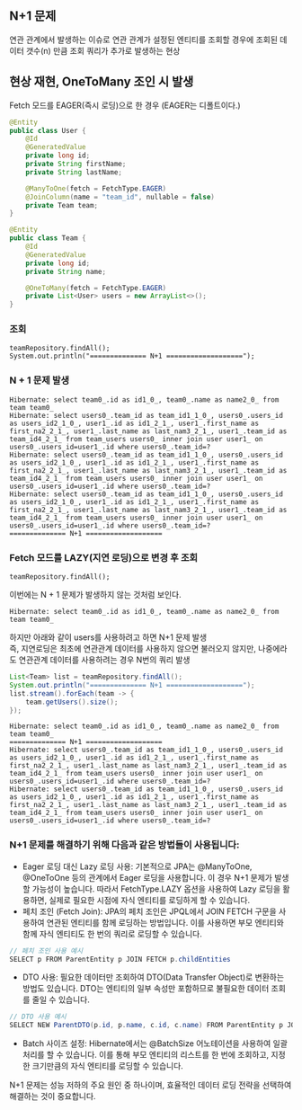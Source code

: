 ## N+1 문제
연관 관계에서 발생하는 이슈로 연관 관계가 설정된 엔티티를 조회할 경우에 조회된 데이터 갯수(n) 만큼 조회 쿼리가 추가로 발생하는 현상

## 현상 재현, OneToMany 조인 시 발생

Fetch 모드를 EAGER(즉시 로딩)으로 한 경우 (EAGER는 디폴트이다.)
```java
@Entity
public class User {
    @Id
    @GeneratedValue
    private long id;
    private String firstName;
    private String lastName;

    @ManyToOne(fetch = FetchType.EAGER)
    @JoinColumn(name = "team_id", nullable = false)
    private Team team;
}
```
```java
@Entity
public class Team {
    @Id
    @GeneratedValue
    private long id;
    private String name;

    @OneToMany(fetch = FetchType.EAGER)
    private List<User> users = new ArrayList<>();
}
```
### 조회
```
teamRepository.findAll();
System.out.println("============== N+1 ===================");
```
### N + 1 문제 발생
```
Hibernate: select team0_.id as id1_0_, team0_.name as name2_0_ from team team0_
Hibernate: select users0_.team_id as team_id1_1_0_, users0_.users_id as users_id2_1_0_, user1_.id as id1_2_1_, user1_.first_name as first_na2_2_1_, user1_.last_name as last_nam3_2_1_, user1_.team_id as team_id4_2_1_ from team_users users0_ inner join user user1_ on users0_.users_id=user1_.id where users0_.team_id=?
Hibernate: select users0_.team_id as team_id1_1_0_, users0_.users_id as users_id2_1_0_, user1_.id as id1_2_1_, user1_.first_name as first_na2_2_1_, user1_.last_name as last_nam3_2_1_, user1_.team_id as team_id4_2_1_ from team_users users0_ inner join user user1_ on users0_.users_id=user1_.id where users0_.team_id=?
Hibernate: select users0_.team_id as team_id1_1_0_, users0_.users_id as users_id2_1_0_, user1_.id as id1_2_1_, user1_.first_name as first_na2_2_1_, user1_.last_name as last_nam3_2_1_, user1_.team_id as team_id4_2_1_ from team_users users0_ inner join user user1_ on users0_.users_id=user1_.id where users0_.team_id=?
============== N+1 ===================
```
### Fetch 모드를 LAZY(지연 로딩)으로 변경 후 조회
```
teamRepository.findAll();
```
이번에는 N + 1 문제가 발생하지 않는 것처럼 보인다.
```
Hibernate: select team0_.id as id1_0_, team0_.name as name2_0_ from team team0_
```
하지만 아래와 같이 users를 사용하려고 하면 N+1 문제 발생   
즉, 지연로딩은 최초에 연관관계 데이터를 사용하지 않으면 불러오지 않지만, 나중에라도 연관관계 데이터를 사용하려는 경우 N번의 쿼리 발생   

```java
List<Team> list = teamRepository.findAll();
System.out.println("============== N+1 ===================");
list.stream().forEach(team -> {
    team.getUsers().size();
});
```
```
Hibernate: select team0_.id as id1_0_, team0_.name as name2_0_ from team team0_
============== N+1 ===================
Hibernate: select users0_.team_id as team_id1_1_0_, users0_.users_id as users_id2_1_0_, user1_.id as id1_2_1_, user1_.first_name as first_na2_2_1_, user1_.last_name as last_nam3_2_1_, user1_.team_id as team_id4_2_1_ from team_users users0_ inner join user user1_ on users0_.users_id=user1_.id where users0_.team_id=?
Hibernate: select users0_.team_id as team_id1_1_0_, users0_.users_id as users_id2_1_0_, user1_.id as id1_2_1_, user1_.first_name as first_na2_2_1_, user1_.last_name as last_nam3_2_1_, user1_.team_id as team_id4_2_1_ from team_users users0_ inner join user user1_ on users0_.users_id=user1_.id where users0_.team_id=?
```

### N+1 문제를 해결하기 위해 다음과 같은 방법들이 사용됩니다:

- Eager 로딩 대신 Lazy 로딩 사용: 기본적으로 JPA는 @ManyToOne, @OneToOne 등의 관계에서 Eager 로딩을 사용합니다. 이 경우 N+1 문제가 발생할 가능성이 높습니다. 따라서 FetchType.LAZY 옵션을 사용하여 Lazy 로딩을 활용하면, 실제로 필요한 시점에 자식 엔티티를 로딩하게 할 수 있습니다.
- 페치 조인 (Fetch Join): JPA의 페치 조인은 JPQL에서 JOIN FETCH 구문을 사용하여 연관된 엔티티를 함께 로딩하는 방법입니다. 이를 사용하면 부모 엔티티와 함께 자식 엔티티도 한 번의 쿼리로 로딩할 수 있습니다.
```java
// 페치 조인 사용 예시
SELECT p FROM ParentEntity p JOIN FETCH p.childEntities
```

- DTO 사용: 필요한 데이터만 조회하여 DTO(Data Transfer Object)로 변환하는 방법도 있습니다. DTO는 엔티티의 일부 속성만 포함하므로 불필요한 데이터 조회를 줄일 수 있습니다.
```java
// DTO 사용 예시
SELECT NEW ParentDTO(p.id, p.name, c.id, c.name) FROM ParentEntity p JOIN p.childEntities c
```

- Batch 사이즈 설정: Hibernate에서는 @BatchSize 어노테이션을 사용하여 일괄 처리를 할 수 있습니다. 이를 통해 부모 엔티티의 리스트를 한 번에 조회하고, 지정한 크기만큼의 자식 엔티티를 로딩할 수 있습니다.

N+1 문제는 성능 저하의 주요 원인 중 하나이며, 효율적인 데이터 로딩 전략을 선택하여 해결하는 것이 중요합니다.
